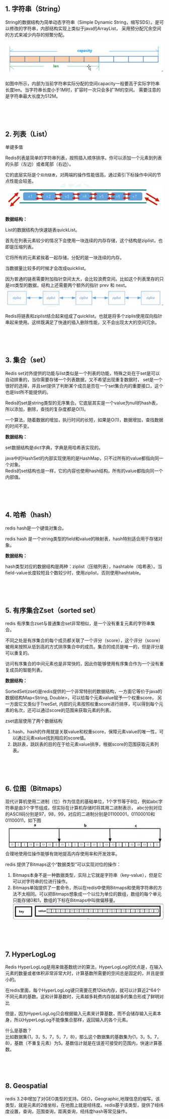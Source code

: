## 1. 字符串（String）
String的数据结构为简单动态字符串（Simple Dynamic String，缩写SDS）。是可以修改的字符串，内部结构实现上类似于java的ArrayList，
采用预分配冗余空间的方式来减少内存的频繁分配。
 <br>
 
![](.redis_数据类型_images/4efb83a2.png)
<br>

如图中所示，内部为当前字符串实际分配的空间capacity一般要高于实际字符串长度len。当字符串长度小于1M时，扩容时一次只会多扩1M的空间。
需要注意的是字符串最大长度为512M。

  
<br>
<br>
<br>

## 2. 列表（List）
单键多值

Redis列表是简单的字符串列表，按照插入顺序排序。你可以添加一个元素到列表的头部（左边）或者尾部（右边）。

它的底层实际是个```双向链表```，对两端的操作性能很高，通过索引下标操作中间的节点性能会较差。<br>
![](.redis_数据类型_images/0e888252.png)
<br>

**数据结构：**

List的数据结构为快速链表quickList。

首先在列表元素较少的情况下会使用一块连续的内存存储，这个结构是ziplist，也即是压缩列表。

它将所有的元素紧挨着一起存储，分配的是一块连续的内存。

当数据量比较多的时候才会改成quicklist。

因为普通的链表需要附加指针空间太大，会比较浪费空间。比如这个列表里存的只是int类型的数据，结构上还需要两个额外的指针 prev 和 next。 <br>
![](.redis_数据类型_images/d43e3941.png)
<br>

Redis将链表和ziplist结合起来组成了quicklist。也就是将多个ziplis使用双向指针串起来使用。这样既满足了快速的插入删除性能，又不会出现太大的空间冗余。



<br>
<br>
<br>

## 3. 集合（set）
Redis set对外提供的功能与list类似是一个列表的功能，特殊之处在于set是可以自动排重的，当你需要存储一个列表数据，又不希望出现重复数据时，
set是一个很好的选择，并且set提供了判断某个成员是否在一个set集合内的重要接口，这个也是list所不能提供的。

Redis的set是string类型的无序集合。它底层其实是一个value为null的hash表，所以添加，删除，查找的复杂度都是O(1)。

一个算法，随着数据的增加，执行时间的长短，如果是O(1)，数据增加，查找数据的时间不变。


**数据结构：**

set数据结构是dict字典，字典是用哈希表实现的。

java中的HashSet的内部实现使用的是HashMap，只不过所有的value都指向同一个对象。<br>
Redis的set结构也是一样，它的内容也使用hash结构，所有的value都指向同一个内部值。



<br>
<br>
<br>

## 4. 哈希（hash）
redis hash是一个键值对集合。

redis hash 是一个string类型的field和value的映射表，hash特别适合用于存储对象。


**数据结构：**

hash类型对应的数据结构是两种：ziplist（压缩列表），hashtable（哈希表）。当field-value长度较短且个数较少时，使用ziplist，否则使用hashtable。




<br>
<br>
<br>

## 5. 有序集合Zset（sorted set）
redis 有序集合zset与普通集合set非常相似，是一个没有重复元素的字符串集合。

不同之处是有序集合的每个成员都关联了一个评分（score），这个评分（score）被用来按照从低到高的方式排序集合中的成员。集合的成员是唯一的，但是评分是可以重复的。

访问有序集合的中间元素也是非常快的，因此你能够使用有序集合作为一个没有重复成员的智能列表。


**数据结构：**

SortedSet(zset)是redis提供的一个非常特别的数据结构，一方面它等价于java的数据结构Map<String, Double>，可以给每个元素value赋予一个权重score，
另一方面它又类似于TreeSet, 内部的元素按照权重score进行排序，可以得到每个元素的名次，还可以通过score的范围来获取元素的列表。

zset底层使用了两个数据结构

1. hash，hash的作用就是关联value和权重score，保障元素value的唯一性，可以通过元素value找到相应的score值。
2. 跳跃表，跳跃表的目的在于给元素value排序，根据score的范围获取元素列表。



<br>
<br>
<br>

## 6. 位图（Bitmaps）
现代计算机使用二进制（位）作为信息的基础单位，1个字节等于8位，例如abc字符串是由3个字节组成，但实际在计算机存储时将其用二进制表示，
abc分别对应的ASCII码分别是97，98，99，对应的二进制分别是01100001，01100010和01100011，如下图<br>
![](.redis_数据类型_images/268eaf0f.png)
<br>
合理地使用位操作能够有效地提高内存使用率和开发效率。

redis 提供了Bitmaps这个“数据类型”可以实现对位的操作：
1. Bitmaps本身不是一种数据类型，实际上它就是字符串（key-value），但是它可以对字符串的位进行操作。
2. Bitmaps单独提供了一套命令，所以在redis中使用Bitmaps和使用字符串的方法不太相同。可以把Bitmaps想象成一个以位为单位的数组，数组的每个单元只能存储0和1，数组的下标在Bitmaps中叫做偏移量。
   ![](.redis_数据类型_images/aa5e76a9.png)


<br>
<br>
<br>

## 7. HyperLogLog
Redis HyperLogLog是用来做基数统计的算法，HyperLogLog的优点是，在输入元素的数量或者体积非常非常大时，计算基数所需要的空间总是固定的，并且是很小的。

在redis里面，每个HyperLogLog键只需要花费12kb内存，就可以计算近2^64个不同元素的基数。这和计算基数时，元素越多耗费内存就越多的集合形成了鲜明对比

但是，因为HyperLogLog只会根据输入元素来计算基数，而不会储存输入元素本身，所以HyperLogLog不能像集合那样，返回输入的各个元素。

什么是基数？<br>
比如数据集{1，3，5，7，5，7，8}，那么这个数据集的基数集为{1，3，5，7，8}，基数（不重复元素）为5。基数估计就是在误差可接受的范围内，快速计算基数。



<br>
<br>
<br>

## 8. Geospatial
redis 3.2中增加了对GEO类型的支持。GEO，Geographic,地理信息的缩写。该类型，就是元素的2维坐标，在地图上就是经纬度。redis基于该类型，提供了经纬度设置，查询，范围查询，距离查询，经纬度hash等常见操作。




















